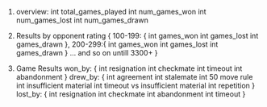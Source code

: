 1. overview:
int total_games_played
int num_games_won
int num_games_lost
int num_games_drawn


2. Results by opponent rating
{
100-199: {
   int games_won
   int games_lost
   int games_drawn
},
200-299:{
   int games_won
   int games_lost
   int games_drawn
}
... and so on untill 3300+
}


3. Game Results
won_by: {
  int resignation
  int checkmate
  int timeout
  int abandonment
}
drew_by: {
   int agreement
   int stalemate
   int 50 move rule
   int insufficient material
   int timeout vs insufficient material
   int repetition
}
lost_by: {
  int resignation
  int checkmate
  int abandonment
  int timeout
}
